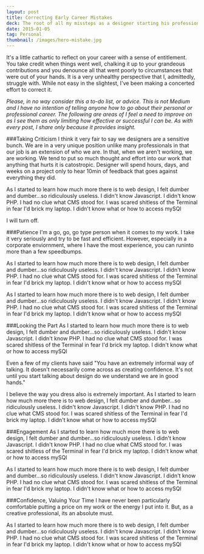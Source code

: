 ```yaml
---
layout: post
title: Correcting Early Career Mistakes
deck: The root of all my missteps as a designer starting his professional career is an unfortunate combination of immaturity, impatience, and a lack of confidence&mdash;traits I'd imagine most young professionals, admittedly, face time-to-time.
date: 2015-01-05
tag: Personal
thumbnail: /images/hero-mistake.jpg
---
```


It's a little cathartic to reflect on your career with a sense of entitlement. You take credit when things went well, chalking it up to your grandeous contributions and you denounce all that went poorly to circumstances that were out of your hands. It is a very unhealthy perspective that I, admittedly, struggle with. While not easy in the slightest, I've been making a concerted effort to correct it.

<em>Please, in no way consider this a to-do list, or advice. This is not Medium and I have no intention of telling anyone how to go about their personal or professional career. The following are areas of I feel a need to improve on as I see them as only limiting how effective or successful I can be. As with every post, I share only because it provides insight.</em>


###Taking Criticism
I think it very fair to say we designers are a sensitive bunch. We are in a very unique position unlike many professionals in that our job is an extension of who we are. In that, when we aren't working, we are working. We tend to put so much thought and effort into our work that anything that hurts it is catostropic. Designer will spend hours, days, and weeks on a project only to hear 10min of feedback that goes against everything they did.

As I started to learn how much more there is to web design, I felt dumber and dumber...so ridiculously useless. I didn't know Javascript. I didn't know PHP. I had no clue what CMS stood for. I was scared shitless of the Terminal in fear I'd brick my laptop. I didn't know what or how to access mySQl

I will turn off.

###Patience
I'm a go, go, go type person when it comes to my work. I take it very seriously and try to be fast and efficient. However, especially in a corporate enviornment, where I have the most experience, you can runinto more than a few speedbumps. 

As I started to learn how much more there is to web design, I felt dumber and dumber...so ridiculously useless. I didn't know Javascript. I didn't know PHP. I had no clue what CMS stood for. I was scared shitless of the Terminal in fear I'd brick my laptop. I didn't know what or how to access mySQl

As I started to learn how much more there is to web design, I felt dumber and dumber...so ridiculously useless. I didn't know Javascript. I didn't know PHP. I had no clue what CMS stood for. I was scared shitless of the Terminal in fear I'd brick my laptop. I didn't know what or how to access mySQl

###Looking the Part
As I started to learn how much more there is to web design, I felt dumber and dumber...so ridiculously useless. I didn't know Javascript. I didn't know PHP. I had no clue what CMS stood for. I was scared shitless of the Terminal in fear I'd brick my laptop. I didn't know what or how to access mySQl

Even a few of my clients have said "You have an extremely informal way of talking. It doesn't necessarily come across as creating confidence. It's not until you start talking about design do we understand we are in good hands." 

I believe the way you dress also is extremely important. As I started to learn how much more there is to web design, I felt dumber and dumber...so ridiculously useless. I didn't know Javascript. I didn't know PHP. I had no clue what CMS stood for. I was scared shitless of the Terminal in fear I'd brick my laptop. I didn't know what or how to access mySQl

###Engagement
As I started to learn how much more there is to web design, I felt dumber and dumber...so ridiculously useless. I didn't know Javascript. I didn't know PHP. I had no clue what CMS stood for. I was scared shitless of the Terminal in fear I'd brick my laptop. I didn't know what or how to access mySQl

As I started to learn how much more there is to web design, I felt dumber and dumber...so ridiculously useless. I didn't know Javascript. I didn't know PHP. I had no clue what CMS stood for. I was scared shitless of the Terminal in fear I'd brick my laptop. I didn't know what or how to access mySQl

###Confidence, Valuing Your Time
I have never been particularly comfortable putting a price on my work or the energy I put into it. But, as a creative professional, its an absolute must.

As I started to learn how much more there is to web design, I felt dumber and dumber...so ridiculously useless. I didn't know Javascript. I didn't know PHP. I had no clue what CMS stood for. I was scared shitless of the Terminal in fear I'd brick my laptop. I didn't know what or how to access mySQl